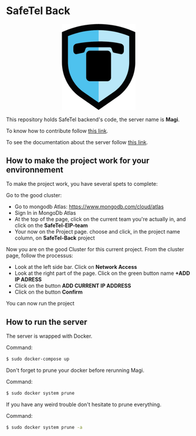 # SafeTel Back

<p align="center">
    <img src="https://github.com/SafeTel/SafeTel-Back/blob/master/images/Bouclier%20Safetel.png" width="200">
</p>


This repository holds SafeTel backend's code, the server name is **Magi**.


To know how to contribute follow [this link](https://github.com/SafeTel/Contribution).


To see the documentation about the server follow [this link](https://github.com/SafeTel/SafeTel-Doc-Backend).
## How to make the project work for your environnement

To make the project work, you have several spets to complete:

Go to the good cluster:
* Go to mongodb Atlas: https://www.mongodb.com/cloud/atlas
* Sign In in MongoDb Atlas
* At the top of the page, click on the current team you're actually in, and click on the **SafeTel-EIP-team**
* Your now on the Project page. choose and click, in the project name column, on **SafeTel-Back** project


Now you are on the good Cluster for this current project. From the cluster page, follow the processus:
* Look at the left side bar. Click on **Network Access**
* Look at the right part of the page. Click on the green button name **+ADD IP ADRESS**
* Click on the button **ADD CURRENT IP ADDRESS**
* Click on the button **Confirm**

You can now run the project

## How to run the server

The server is wrapped with Docker.


Command:
```sh
$ sudo docker-compose up
```


Don't forget to prune your docker before rerunning Magi.


Command:
```sh
$ sudo docker system prune
```


If you have any weird trouble don't hesitate to prune everything.


Command:
```sh
$ sudo docker system prune -a
```

